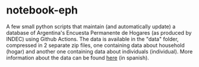 # notebook-eph
A few small python scripts that maintain (and automatically update) a database of Argentina's Encuesta Permanente de Hogares (as produced by INDEC) using Github Actions. 
The data is available in the "data" folder, compressed in 2 separate zip files, one containing data about household (hogar) and another one containing data about individuals (individual). More information about the data can be found [here](https://www.indec.gob.ar/ftp/cuadros/menusuperior/eph/EPH_registro_2T2024.pdf) (in spanish).
